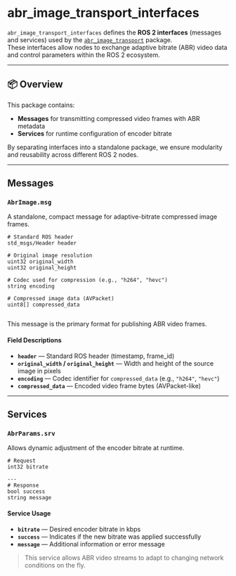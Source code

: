 # abr_image_transport_interfaces

`abr_image_transport_interfaces` defines the **ROS 2 interfaces** (messages and services) used by the [`abr_image_transport`](../abr_image_transport) package.  
These interfaces allow nodes to exchange adaptive bitrate (ABR) video data and control parameters within the ROS 2 ecosystem.

---

## 📦 Overview

This package contains:

- **Messages** for transmitting compressed video frames with ABR metadata  
- **Services** for runtime configuration of encoder bitrate  

By separating interfaces into a standalone package, we ensure modularity and reusability across different ROS 2 nodes.

---

## Messages

### `AbrImage.msg`

A standalone, compact message for adaptive-bitrate compressed image frames.

```ros
# Standard ROS header
std_msgs/Header header

# Original image resolution
uint32 original_width
uint32 original_height

# Codec used for compression (e.g., "h264", "hevc")
string encoding

# Compressed image data (AVPacket)
uint8[] compressed_data


```

This message is the primary format for publishing ABR video frames.

#### Field Descriptions

- **`header`** — Standard ROS header (timestamp, frame_id)  
- **`original_width` / `original_height`** — Width and height of the source image in pixels  
- **`encoding`** — Codec identifier for `compressed_data` (e.g., `"h264"`, `"hevc"`)  
- **`compressed_data`** — Encoded video frame bytes (AVPacket-like)  


---

## Services

### `AbrParams.srv`

Allows dynamic adjustment of the encoder bitrate at runtime.

```ros
# Request
int32 bitrate

---
# Response
bool success
string message
```

#### Service Usage

- **`bitrate`** — Desired encoder bitrate in kbps  
- **`success`** — Indicates if the new bitrate was applied successfully  
- **`message`** — Additional information or error message  

> This service allows ABR video streams to adapt to changing network conditions on the fly.